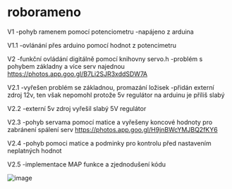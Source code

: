# roborameno

V1
  -pohyb ramenem pomocí potenciometru
  -napájeno z arduina
  
V1.1
  -ovlánání přes arduino pomocí hodnot z potencimetru
  
V2
  -funkční ovládání digitálně pomocí knihovny servo.h
  -problém s pohybem základny a více serv najednou
  https://photos.app.goo.gl/B7Li2SJR3xddSDW7A
  
V2.1
  -vyřešen problém se základnou, promazání ložisek
  -přidán externí zdroj 12v, ten však nepomohl protože 5v regulátor na arduinu je příliš slabý
  
V2.2
  -externí 5v zdroj vyřešil slabý 5V regulátor
  
V2.3
  -pohyb servama pomocí matice a vyřešeny koncové hodnoty pro zabránení spálení serv 
  https://photos.app.goo.gl/H9jnBWcYMJBQ2fKY6
  
V2.4
  -pohyb pomoci matice a podminky pro kontrolu před nastavením neplatných hodnot
  
V2.5
  -implementace MAP funkce a zjednodušení kódu

![image](https://user-images.githubusercontent.com/47314980/142778892-de9c2001-89be-4d3a-9249-a956968e6a6c.png)
